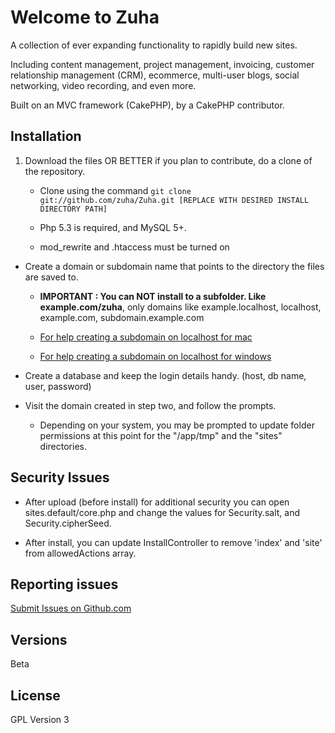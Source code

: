 # Welcome to Zuha
A collection of ever expanding functionality to rapidly build new sites.

Including content management, project management, invoicing, customer relationship management (CRM), ecommerce, multi-user blogs, social networking, video recording, and even more.

Built on an MVC framework (CakePHP), by a CakePHP contributor.


## Installation

1. Download the files OR BETTER if you plan to contribute, do a clone of the repository.

    * Clone using the command `git clone git://github.com/zuha/Zuha.git [REPLACE WITH DESIRED INSTALL DIRECTORY PATH]`

    * Php 5.3 is required, and MySQL 5+. 

    * mod_rewrite and .htaccess must be turned on

+ Create a domain or subdomain name that points to the directory the files are saved to. 
    * **IMPORTANT : You can NOT install to a subfolder.  Like example.com/zuha**, only domains like example.localhost, localhost, example.com, subdomain.example.com

    * [For help creating a subdomain on localhost for mac](http://decoding.wordpress.com/2009/04/06/how-to-edit-the-hosts-file-in-mac-os-x-leopard/)

    * [For help creating a subdomain on localhost for windows](http://digitalpbk.blogspot.com/2007/01/making-subdomains-on-localhost.html)

+ Create a database and keep the login details handy. (host, db name, user, password)

+ Visit the domain created in step two, and follow the prompts. 

    * Depending on your system, you may be prompted to update folder permissions at this point for the "/app/tmp" and the "sites" directories.  

## Security Issues

* After upload (before install) for additional security you can open sites.default/core.php and change the values for Security.salt, and Security.cipherSeed.
 
* After install, you can update InstallController to remove 'index' and 'site' from allowedActions array.

## Reporting issues

[Submit Issues on Github.com](https://github.com/zuha/zuha/issues) 

## Versions

Beta

## License

GPL Version 3